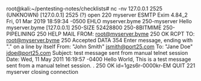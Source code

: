 root@kali:~/pentesting-notes/checklists# nc -nv 127.0.0.1 2525
(UNKNOWN) [127.0.0.1] 2525 (?) open
220 myserver ESMTP Exim 4.84_2 Fri, 01 Mar 2019 18:59:34 -0500
EHLO myserver.byme
250-myserver Hello myserver.byme [127.0.0.1]
250-SIZE 52428800
250-8BITMIME
250-PIPELINING
250 HELP
MAIL FROM: <root@myserver.byme>
250 OK
RCPT TO: <root@myserver.byme>
250 Accepted
DATA
354 Enter message, ending with "." on a line by itself
From: "John Smith" <jsmith@port25.com>
To: "Jane Doe" <jdoe@port25.com>
Subject: test message sent from manual telnet session
Date: Wed, 11 May 2011 16:19:57 -0400
Hello World,
This is a test message sent from a manual telnet session.
.
250 OK id=1gzs6r-0000kr-EM
QUIT
221 myserver closing connection

